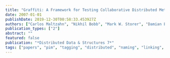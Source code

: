 ```yaml
---
title: "Graffiti: A Framework for Testing Collaborative Distributed Metadata"
date: 2007-01-01
publishDate: 2019-12-30T00:58:33.453927Z
authors: ["Carlos Maltzahn", "Nikhil Bobb", "Mark W. Storer", "Damian Eads", "Scott A. Brandt", "Ethan L. Miller"]
publication_types: ["2"]
abstract: ""
featured: false
publication: "*Distributed Data & Structures 7*"
tags: ["papers", "pim", "tagging", "distributed", "naming", "linking", "metadata"]
---
```


